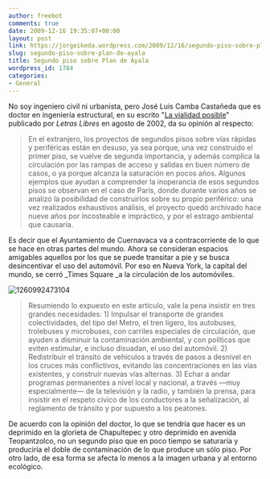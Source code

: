 ```yaml
---
author: freebot
comments: true
date: 2009-12-16 19:35:07+00:00
layout: post
link: https://jorgeikeda.wordpress.com/2009/12/16/segundo-piso-sobre-plan-de-ayala/
slug: segundo-piso-sobre-plan-de-ayala
title: Segundo piso sobre Plan de Ayala
wordpress_id: 1784
categories:
- General
---
```


No soy ingeniero civil ni urbanista, pero José Luis Camba Castañeda que es doctor en ingeniería estructural, en su escrito "[La vialidad posible](http://www.letraslibres.com/index.php?art=7668)" publicado por _Letras Libres_ en agosto de 2002, da su opinión al respecto:





<blockquote>En el extranjero, los proyectos de segundos pisos sobre vías rápidas y periféricas están en desuso, ya sea porque, una vez construido el primer piso, se vuelve de segunda importancia, y además complica la circulación por las rampas de acceso y salidas en buen número de casos, o ya porque alcanza la saturación en pocos años. Algunos ejemplos que ayudan a comprender la inoperancia de esos segundos pisos se observan en el caso de París, donde durante varios años se analizó la posibilidad de construirlos sobre su propio periférico: una vez realizados exhaustivos análisis, el proyecto quedó archivado hace nueve años por incosteable e impráctico, y por el estrago ambiental que causaría.
</blockquote>



Es decir que el Ayuntamiento de Cuernavaca va a contracorriente de lo que se hace en otras partes del mundo. Ahora se consideran espacios amigables aquellos por los que se puede transitar a pie y se busca desincentivar el uso del automóvil. Por eso en Nueva York, la capital del mundo, se cerró _Times Square _a la circulación de los automóviles.

![1260992473104](http://www.jorgeikeda.com/wordpress/wp-content/uploads/2009/12/1260992473104-300x225.jpg)




<blockquote>
Resumiendo lo expuesto en este artículo, vale la pena insistir en tres grandes necesidades:
     1) Impulsar el transporte de grandes colectividades, del tipo del Metro, el tren ligero, los autobuses, trolebuses y microbuses, con carriles especiales de circulación, que ayuden a disminuir la contaminación ambiental, y con políticas que eviten estimular, e incluso disuadan, el uso del automóvil.
     2) Redistribuir el tránsito de vehículos a través de pasos a desnivel en los cruces más conflictivos, evitando las concentraciones en las vías existentes, y construir nuevas vías alternas.
     3) Echar a andar programas permanentes a nivel local y nacional, a través —muy especialmente— de la televisión y la radio, y también la prensa, para insistir en el respeto cívico de los conductores a la señalización, al reglamento de tránsito y por supuesto a los peatones.
</blockquote>



De acuerdo con la opinión del doctor, lo que se tendría que hacer es un deprimido en la glorieta de Chapultepec y otro deprimido en avenida Teopantzolco, no un segundo piso que en poco tiempo se saturaría y produciría el doble de contaminación de lo que produce un sólo piso. Por otro lado, de esa forma se afecta lo menos a la imagen urbana y al entorno ecológico. 
